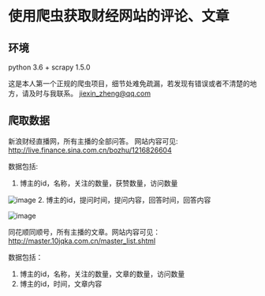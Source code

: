 # 使用爬虫获取财经网站的评论、文章
## 环境
python 3.6 + scrapy 1.5.0

这是本人第一个正规的爬虫项目，细节处难免疏漏，若发现有错误或者不清楚的地方，请及时与我联系。 jiexin_zheng@qq.com

## 爬取数据
新浪财经直播网，所有主播的全部问答。 网站内容可见: http://live.finance.sina.com.cn/bozhu/1216826604

数据包括: 
1. 博主的id，名称，关注的数量，获赞数量，访问数量

![image](https://note.youdao.com/yws/public/resource/5b1e49db8425a9748610af71880bbcbc/xmlnote/WEBRESOURCEf6a3cd49456425b72861c0c598da487d/2231)
2. 博主的id，提问时间，提问内容，回答时间，回答内容

![image](https://note.youdao.com/yws/public/resource/5b1e49db8425a9748610af71880bbcbc/xmlnote/WEBRESOURCE83669c2588988c427898f1fb5ae65770/2233)

同花顺同顺号，所有主播的文章。网站内容可见：http://master.10jqka.com.cn/master_list.shtml

数据包括：
1. 博主的id，名称，关注的数量，文章的数量，访问数量
2. 博主的id，时间，文章内容
